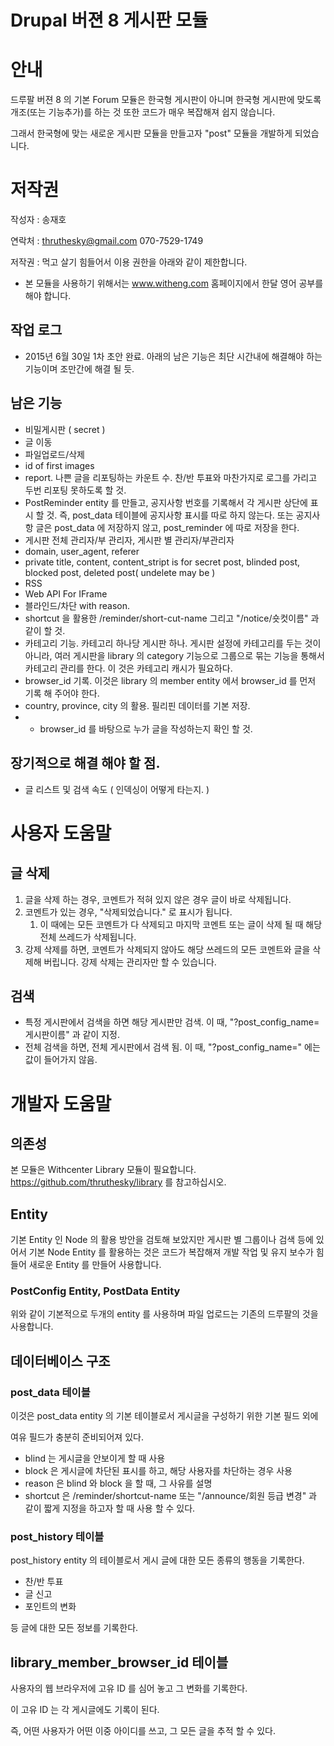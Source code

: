 # Drupal 버젼 8 게시판 모듈
# 안내


드루팔 버젼 8 의 기본 Forum 모듈은 한국형 게시판이 아니며 한국형 게시판에 맞도록 개조(또는 기능추가)를 하는 것 또한 코드가 매우 복잡해져 쉽지 않습니다.

그래서 한국형에 맞는 새로운 게시판 모듈을 만들고자 "post" 모듈을 개발하게 되었습니다.

# 저작권

작성자 : 송재호

연락처 : thruthesky@gmail.com 070-7529-1749

저작권 : 먹고 살기 힘들어서 이용 권한을 아래와 같이 제한합니다.

* 본 모듈을 사용하기 위해서는 www.witheng.com 홈페이지에서 한달 영어 공부를 해야 합니다.


## 작업 로그
* 2015년 6월 30일 1차 초안 완료.
아래의 남은 기능은 최단 시간내에 해결해야 하는 기능이며 조만간에 해결 될 듯. 

## 남은 기능


* 비밀게시판 ( secret )
* 글 이동
* 파일업로드/삭제
* id of first images
* report. 나쁜 글을 리포팅하는 카운트 수. 찬/반 투표와 마찬가지로 로그를 가리고 두번 리포팅 못하도록 할 것.
* PostReminder entity 를 만들고, 공지사항 번호를 기록해서 각 게시판 상단에 표시 할 것. 즉, post_data 테이블에 공지사항 표시를 따로 하지 않는다. 또는 공지사항 글은 post_data 에 저장하지 않고, post_reminder 에 따로 저장을 한다.
* 게시판 전체 관리자/부 관리자, 게시판 별 관리자/부관리자
* domain, user_agent, referer
* private title, content, content_stript is for secret post, blinded post, blocked post, deleted post( undelete may be )
* RSS
* Web API For IFrame
* 블라인드/차단 with reason.
* shortcut 을 활용한 /reminder/short-cut-name 그리고 "/notice/숏컷이름" 과 같이 할 것.
* 카테고리 기능. 카테고리 하나당 게시판 하나. 게시판 설정에 카테고리를 두는 것이 아니라, 여러 게시판을 library 의 category 기능으로 그룹으로 묶는 기능을 통해서 카테고리 관리를 한다.
이 것은 카테고리 캐시가 필요하다.
* browser_id 기록. 이것은 library 의 member entity 에서 browser_id 를 먼저 기록 해 주어야 한다. 
* country, province, city 의 활용. 필리핀 데이터를 기본 저장.
* * browser_id 를 바탕으로 누가 글을 작성하는지 확인 할 것.

## 장기적으로 해결 해야 할 점.
* 글 리스트 및 검색 속도 ( 인덱싱이 어떻게 타는지. )



# 사용자 도움말

## 글 삭제

1. 글을 삭제 하는 경우, 코멘트가 적혀 있지 않은 경우 글이 바로 삭제됩니다.
2. 코멘트가 있는 경우, "삭제되었습니다." 로 표시가 됩니다.
	1. 이 때에는 모든 코멘트가 다 삭제되고 마지막 코멘트 또는 글이 삭제 될 때 해당 전체 쓰레드가 삭제됩니다. 
3. 강제 삭제를 하면, 코멘트가 삭제되지 않아도 해당 쓰레드의 모든 코멘트와 글을 삭제해 버립니다. 강제 삭제는 관리자만 할 수 있습니다.


## 검색
* 특정 게시판에서 검색을 하면 해당 게시판만 검색. 이 때, "?post_config_name=게시판이름" 과 같이 지정.
* 전체 검색을 하면, 전체 게시판에서 검색 됨. 이 때, "?post_config_name=" 에는 값이 들어가지 않음.

 


# 개발자 도움말



## 의존성
본 모듈은 Withcenter Library 모듈이 필요합니다.
https://github.com/thruthesky/library 를 참고하십시오.

## Entity

기본 Entity 인 Node 의 활용 방안을 검토해 보았지만 게시판 별 그룹이나 검색 등에 있어서 기본 Node Entity 를 활용하는 것은 코드가 복잡해져 개발 작업 및 유지 보수가 힘들어 새로운 Entity 를 만들어 사용합니다. 

### PostConfig Entity, PostData Entity
위와 같이 기본적으로 두개의 entity 를 사용하며 파일 업로드는 기존의 드루팔의 것을 사용합니다.


## 데이터베이스 구조

### post_data 테이블

이것은 post_data entity 의 기본 테이블로서 게시글을 구성하기 위한 기본 필드 외에

여유 필드가 충분히 준비되어져 있다.


* blind 는 게시글을 안보이게 할 때 사용
* block 은 게시글에 차단된 표시를 하고, 해당 사용자를 차단하는 경우 사용
* reason 은 blind 와 block 을 할 때, 그 사유를 설명
* shortcut 은 /reminder/shortcut-name 또는 "/announce/회원 등급 변경" 과 같이 짧게 지정을 하고자 할 때 사용 할 수 있다.
   
### post_history 테이블

post_history entity 의 테이블로서 게시 글에 대한 모든 종류의 행동을 기록한다.

* 찬/반 투표
* 글 신고
* 포인트의 변화

등 글에 대한 모든 정보를 기록한다.


## library_member_browser_id 테이블

사용자의 웹 브라우저에 고유 ID 를 심어 놓고 그 변화를 기록한다.

이 고유 ID 는 각 게시글에도 기록이 된다.

즉, 어떤 사용자가 어떤 이중 아이디를 쓰고, 그 모든 글을 추적 할 수 있다.

